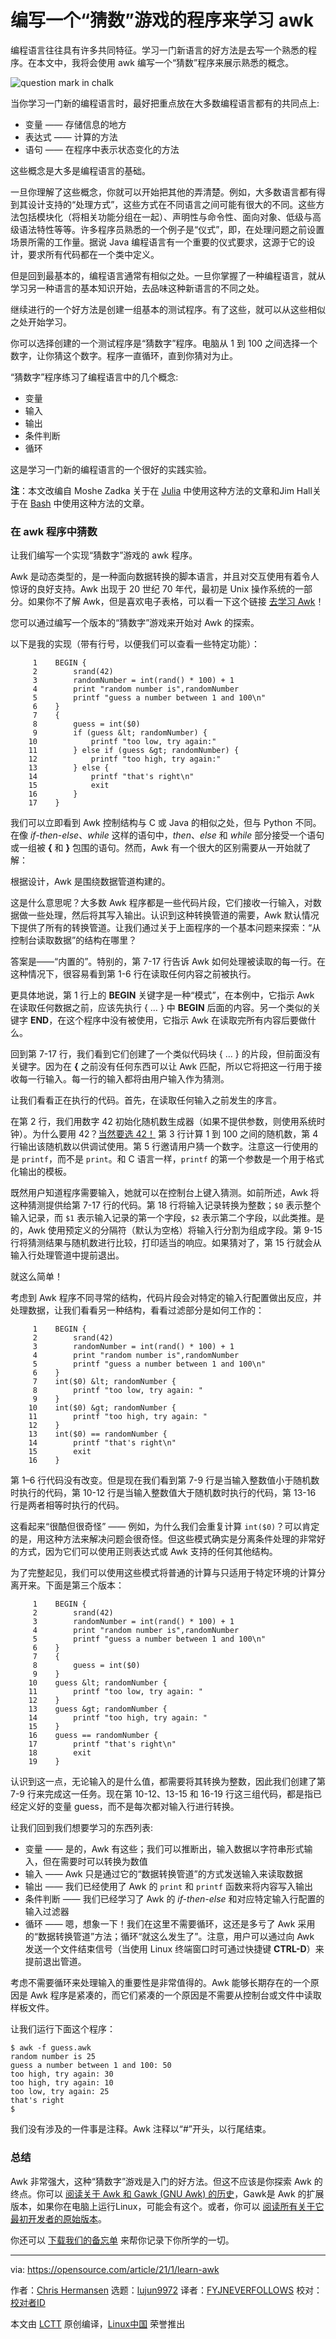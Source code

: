 [#]: collector: (lujun9972)
[#]: translator: (FYJNEVERFOLLOWS )
[#]: reviewer: ( )
[#]: publisher: ( )
[#]: url: ( )
[#]: subject: (Learn awk by coding a "guess the number" game)
[#]: via: (https://opensource.com/article/21/1/learn-awk)
[#]: author: (Chris Hermansen https://opensource.com/users/clhermansen)

编写一个“猜数”游戏的程序来学习 awk
======
编程语言往往具有许多共同特征。学习一门新语言的好方法是去写一个熟悉的程序。在本文中，我将会使用 awk 编写一个“猜数”程序来展示熟悉的概念。

![question mark in chalk][1]

当你学习一门新的编程语言时，最好把重点放在大多数编程语言都有的共同点上:
  * 变量 —— 存储信息的地方
  * 表达式 —— 计算的方法
  * 语句 —— 在程序中表示状态变化的方法


这些概念是大多是编程语言的基础。

一旦你理解了这些概念，你就可以开始把其他的弄清楚。例如，大多数语言都有得到其设计支持的“处理方式”，这些方式在不同语言之间可能有很大的不同。这些方法包括模块化（将相关功能分组在一起）、声明性与命令性、面向对象、低级与高级语法特性等等。许多程序员熟悉的一个例子是“仪式”，即，在处理问题之前设置场景所需的工作量。据说 Java 编程语言有一个重要的仪式要求，这源于它的设计，要求所有代码都在一个类中定义。

但是回到最基本的，编程语言通常有相似之处。一旦你掌握了一种编程语言，就从学习另一种语言的基本知识开始，去品味这种新语言的不同之处。
 
继续进行的一个好方法是创建一组基本的测试程序。有了这些，就可以从这些相似之处开始学习。

你可以选择创建的一个测试程序是“猜数字”程序。电脑从 1 到 100 之间选择一个数字，让你猜这个数字。程序一直循环，直到你猜对为止。

“猜数字”程序练习了编程语言中的几个概念:
  * 变量
  * 输入
  * 输出
  * 条件判断
  * 循环


这是学习一门新的编程语言的一个很好的实践实验。


**注**：本文改编自 Moshe Zadka 关于在 [Julia][2] 中使用这种方法的文章和Jim Hall关于在 [Bash][3] 中使用这种方法的文章。

### 在 awk 程序中猜数
让我们编写一个实现“猜数字”游戏的 awk 程序。

Awk 是动态类型的，是一种面向数据转换的脚本语言，并且对交互使用有着令人惊讶的良好支持。Awk 出现于 20 世纪 70 年代，最初是 Unix 操作系统的一部分。如果你不了解 Awk，但是喜欢电子表格，可以看一下这个链接 [去学习 Awk][4]！

您可以通过编写一个版本的“猜数字”游戏来开始对 Awk 的探索。

以下是我的实现（带有行号，以便我们可以查看一些特定功能）：


```
     1    BEGIN {
     2        srand(42)
     3        randomNumber = int(rand() * 100) + 1
     4        print "random number is",randomNumber
     5        printf "guess a number between 1 and 100\n"
     6    }
     7    {
     8        guess = int($0)
     9        if (guess &lt; randomNumber) {
    10            printf "too low, try again:"
    11        } else if (guess &gt; randomNumber) {
    12            printf "too high, try again:"
    13        } else {
    14            printf "that's right\n"
    15            exit
    16        }
    17    }
```
我们可以立即看到 Awk 控制结构与 C 或 Java 的相似之处，但与 Python 不同。
在像 *if-then-else*、*while* 这样的语句中，*then*、*else* 和 *while* 部分接受一个语句或一组被 **{** 和 **}** 包围的语句。然而，Awk 有一个很大的区别需要从一开始就了解：

根据设计，Awk 是围绕数据管道构建的。

这是什么意思呢？大多数 Awk 程序都是一些代码片段，它们接收一行输入，对数据做一些处理，然后将其写入输出。认识到这种转换管道的需要，Awk 默认情况下提供了所有的转换管道。让我们通过关于上面程序的一个基本问题来探索：“从控制台读取数据”的结构在哪里？

答案是——“内置的”。特别的，第 7-17 行告诉 Awk 如何处理被读取的每一行。在这种情况下，很容易看到第 1-6 行在读取任何内容之前被执行。

更具体地说，第 1 行上的 **BEGIN** 关键字是一种“模式”，在本例中，它指示 Awk 在读取任何数据之前，应该先执行 { … } 中 **BEGIN** 后面的内容。另一个类似的关键字 **END**，在这个程序中没有被使用，它指示 Awk 在读取完所有内容后要做什么。

回到第 7-17 行，我们看到它们创建了一个类似代码块 { … } 的片段，但前面没有关键字。因为在 **{** 之前没有任何东西可以让 Awk 匹配，所以它将把这一行用于接收每一行输入。每一行的输入都将由用户输入作为猜测。

让我们看看正在执行的代码。首先，在读取任何输入之前发生的序言。

在第 2 行，我们用数字 42 初始化随机数生成器（如果不提供参数，则使用系统时钟）。为什么要用 42？[当然要选 42！][5] 第 3 行计算 1 到 100 之间的随机数，第 4 行输出该随机数以供调试使用。第 5 行邀请用户猜一个数字。注意这一行使用的是 `printf`，而不是 `print`。和 C 语言一样，`printf` 的第一个参数是一个用于格式化输出的模板。

既然用户知道程序需要输入，她就可以在控制台上键入猜测。如前所述，Awk 将这种猜测提供给第 7-17 行的代码。第 18 行将输入记录转换为整数；`$0` 表示整个输入记录，而 `$1` 表示输入记录的第一个字段，`$2` 表示第二个字段，以此类推。是的，Awk 使用预定义的分隔符（默认为空格）将输入行分割为组成字段。第 9-15 行将猜测结果与随机数进行比较，打印适当的响应。如果猜对了，第 15 行就会从输入行处理管道中提前退出。

就这么简单！

考虑到 Awk 程序不同寻常的结构，代码片段会对特定的输入行配置做出反应，并处理数据，让我们看看另一种结构，看看过滤部分是如何工作的：


```
     1    BEGIN {
     2        srand(42)
     3        randomNumber = int(rand() * 100) + 1
     4        print "random number is",randomNumber
     5        printf "guess a number between 1 and 100\n"
     6    }
     7    int($0) &lt; randomNumber {
     8        printf "too low, try again: "
     9    }
    10    int($0) &gt; randomNumber {
    11        printf "too high, try again: "
    12    }
    13    int($0) == randomNumber {
    14        printf "that's right\n"
    15        exit
    16    }
```

第 1–6 行代码没有改变。但是现在我们看到第 7-9 行是当输入整数值小于随机数时执行的代码，第 10-12 行是当输入整数值大于随机数时执行的代码，第 13-16 行是两者相等时执行的代码。

这看起来“很酷但很奇怪” —— 例如，为什么我们会重复计算 `int($0)`？可以肯定的是，用这种方法来解决问题会很奇怪。但这些模式确实是分离条件处理的非常好的方式，因为它们可以使用正则表达式或 Awk 支持的任何其他结构。

为了完整起见，我们可以使用这些模式将普通的计算与只适用于特定环境的计算分离开来。下面是第三个版本：


```
     1    BEGIN {
     2        srand(42)
     3        randomNumber = int(rand() * 100) + 1
     4        print "random number is",randomNumber
     5        printf "guess a number between 1 and 100\n"
     6    }
     7    {
     8        guess = int($0)
     9    }
    10    guess &lt; randomNumber {
    11        printf "too low, try again: "
    12    }
    13    guess &gt; randomNumber {
    14        printf "too high, try again: "
    15    }
    16    guess == randomNumber {
    17        printf "that's right\n"
    18        exit
    19    }
```
认识到这一点，无论输入的是什么值，都需要将其转换为整数，因此我们创建了第 7-9 行来完成这一任务。现在第 10-12、13-15 和 16-19 行这三组代码，都是指已经定义好的变量 guess，而不是每次都对输入行进行转换。

让我们回到我们想要学习的东西列表:
  * 变量 —— 是的，Awk 有这些；我们可以推断出，输入数据以字符串形式输入，但在需要时可以转换为数值
  * 输入 —— Awk 只是通过它的“数据转换管道”的方式发送输入来读取数据
  * 输出 —— 我们已经使用了 Awk 的 `print` 和 `printf` 函数来将内容写入输出
  * 条件判断 —— 我们已经学习了 Awk 的 *if-then-else* 和对应特定输入行配置的输入过滤器
  * 循环 —— 嗯，想象一下！我们在这里不需要循环，这还是多亏了 Awk 采用的“数据转换管道”方法；循环“就这么发生了”。注意，用户可以通过向 Awk 发送一个文件结束信号（当使用 Linux 终端窗口时可通过快捷键 **CTRL-D**）来提前退出管道。

考虑不需要循环来处理输入的重要性是非常值得的。Awk 能够长期存在的一个原因是 Awk 程序是紧凑的，而它们紧凑的一个原因是不需要从控制台或文件中读取样板文件。

让我们运行下面这个程序：


```
$ awk -f guess.awk
random number is 25
guess a number between 1 and 100: 50
too high, try again: 30
too high, try again: 10
too low, try again: 25
that's right
$
```

我们没有涉及的一件事是注释。Awk 注释以“#”开头，以行尾结束。

### 总结

Awk 非常强大，这种“猜数字”游戏是入门的好方法。但这不应该是你探索 Awk 的终点。你可以 [阅读关于 Awk 和 Gawk (GNU Awk) 的历史][6]，Gawk是 Awk 的扩展版本，如果你在电脑上运行Linux，可能会有这个。或者，你可以 [阅读所有关于它最初开发者的原始版本][7]。

你还可以 [下载我们的备忘单][8] 来帮你记录下你所学的一切。


--------------------------------------------------------------------------------

via: https://opensource.com/article/21/1/learn-awk

作者：[Chris Hermansen][a]
选题：[lujun9972][b]
译者：[FYJNEVERFOLLOWS](https://github.com/FYJNEVERFOLLOWS)
校对：[校对者ID](https://github.com/校对者ID)

本文由 [LCTT](https://github.com/LCTT/TranslateProject) 原创编译，[Linux中国](https://linux.cn/) 荣誉推出

[a]: https://opensource.com/users/clhermansen
[b]: https://github.com/lujun9972
[1]: https://opensource.com/sites/default/files/styles/image-full-size/public/lead-images/question-mark_chalkboard.jpg?itok=DaG4tje9 (question mark in chalk)
[2]: https://opensource.com/article/20/12/julia
[3]: https://opensource.com/article/20/12/learn-bash
[4]: https://opensource.com/article/20/9/awk-ebook
[5]: https://en.wikipedia.org/wiki/42_(number)#The_Hitchhiker's_Guide_to_the_Galaxy
[6]: https://www.gnu.org/software/gawk/manual/html_node/History.html
[7]: https://archive.org/details/pdfy-MgN0H1joIoDVoIC7
[8]: https://opensource.com/downloads/cheat-sheet-awk-features
